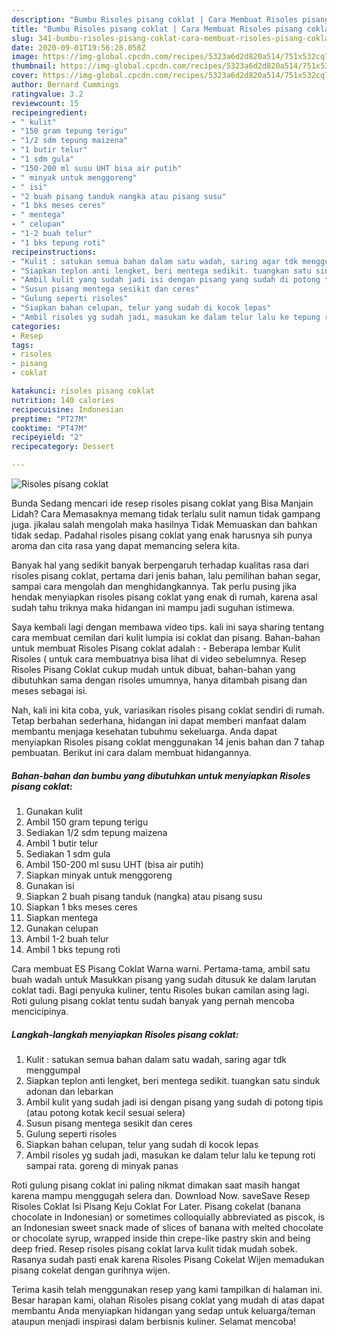 ```yaml
---
description: "Bumbu Risoles pisang coklat | Cara Membuat Risoles pisang coklat Yang Enak Banget"
title: "Bumbu Risoles pisang coklat | Cara Membuat Risoles pisang coklat Yang Enak Banget"
slug: 341-bumbu-risoles-pisang-coklat-cara-membuat-risoles-pisang-coklat-yang-enak-banget
date: 2020-09-01T19:56:28.058Z
image: https://img-global.cpcdn.com/recipes/5323a6d2d820a514/751x532cq70/risoles-pisang-coklat-foto-resep-utama.jpg
thumbnail: https://img-global.cpcdn.com/recipes/5323a6d2d820a514/751x532cq70/risoles-pisang-coklat-foto-resep-utama.jpg
cover: https://img-global.cpcdn.com/recipes/5323a6d2d820a514/751x532cq70/risoles-pisang-coklat-foto-resep-utama.jpg
author: Bernard Cummings
ratingvalue: 3.2
reviewcount: 15
recipeingredient:
- " kulit"
- "150 gram tepung terigu"
- "1/2 sdm tepung maizena"
- "1 butir telur"
- "1 sdm gula"
- "150-200 ml susu UHT bisa air putih"
- " minyak untuk menggoreng"
- " isi"
- "2 buah pisang tanduk nangka atau pisang susu"
- "1 bks meses ceres"
- " mentega"
- " celupan"
- "1-2 buah telur"
- "1 bks tepung roti"
recipeinstructions:
- "Kulit : satukan semua bahan dalam satu wadah, saring agar tdk menggumpal"
- "Siapkan teplon anti lengket, beri mentega sedikit. tuangkan satu sinduk adonan dan lebarkan"
- "Ambil kulit yang sudah jadi isi dengan pisang yang sudah di potong tipis (atau potong kotak kecil sesuai selera)"
- "Susun pisang mentega sesikit dan ceres"
- "Gulung seperti risoles"
- "Siapkan bahan celupan, telur yang sudah di kocok lepas"
- "Ambil risoles yg sudah jadi, masukan ke dalam telur lalu ke tepung roti sampai rata. goreng di minyak panas"
categories:
- Resep
tags:
- risoles
- pisang
- coklat

katakunci: risoles pisang coklat 
nutrition: 140 calories
recipecuisine: Indonesian
preptime: "PT27M"
cooktime: "PT47M"
recipeyield: "2"
recipecategory: Dessert

---
```



![Risoles pisang coklat](https://img-global.cpcdn.com/recipes/5323a6d2d820a514/751x532cq70/risoles-pisang-coklat-foto-resep-utama.jpg)

Bunda Sedang mencari ide resep risoles pisang coklat yang Bisa Manjain Lidah? Cara Memasaknya memang tidak terlalu sulit namun tidak gampang juga. jikalau salah mengolah maka hasilnya Tidak Memuaskan dan bahkan tidak sedap. Padahal risoles pisang coklat yang enak harusnya sih punya aroma dan cita rasa yang dapat memancing selera kita.

Banyak hal yang sedikit banyak berpengaruh terhadap kualitas rasa dari risoles pisang coklat, pertama dari jenis bahan, lalu pemilihan bahan segar, sampai cara mengolah dan menghidangkannya. Tak perlu pusing jika hendak menyiapkan risoles pisang coklat yang enak di rumah, karena asal sudah tahu triknya maka hidangan ini mampu jadi suguhan istimewa.

Saya kembali lagi dengan membawa video tips. kali ini saya sharing tentang cara membuat cemilan dari kulit lumpia isi coklat dan pisang. Bahan-bahan untuk membuat Risoles Pisang coklat adalah : - Beberapa lembar Kulit Risoles ( untuk cara membuatnya bisa lihat di video sebelumnya. Resep Risoles Pisang Coklat cukup mudah untuk dibuat, bahan-bahan yang dibutuhkan sama dengan risoles umumnya, hanya ditambah pisang dan meses sebagai isi.


Nah, kali ini kita coba, yuk, variasikan risoles pisang coklat sendiri di rumah. Tetap berbahan sederhana, hidangan ini dapat memberi manfaat dalam membantu menjaga kesehatan tubuhmu sekeluarga. Anda dapat menyiapkan Risoles pisang coklat menggunakan 14 jenis bahan dan 7 tahap pembuatan. Berikut ini cara dalam membuat hidangannya.

<!--inarticleads1-->

##### Bahan-bahan dan bumbu yang dibutuhkan untuk menyiapkan Risoles pisang coklat:

1. Gunakan  kulit
1. Ambil 150 gram tepung terigu
1. Sediakan 1/2 sdm tepung maizena
1. Ambil 1 butir telur
1. Sediakan 1 sdm gula
1. Ambil 150-200 ml susu UHT (bisa air putih)
1. Siapkan  minyak untuk menggoreng
1. Gunakan  isi
1. Siapkan 2 buah pisang tanduk (nangka) atau pisang susu
1. Siapkan 1 bks meses ceres
1. Siapkan  mentega
1. Gunakan  celupan
1. Ambil 1-2 buah telur
1. Ambil 1 bks tepung roti


Cara membuat ES Pisang Coklat Warna warni. Pertama-tama, ambil satu buah wadah untuk Masukkan pisang yang sudah ditusuk ke dalam larutan coklat tadi. Bagi penyuka kuliner, tentu Risoles bukan camilan asing lagi. Roti gulung pisang coklat tentu sudah banyak yang pernah mencoba mencicipinya. 

<!--inarticleads2-->

##### Langkah-langkah menyiapkan Risoles pisang coklat:

1. Kulit : satukan semua bahan dalam satu wadah, saring agar tdk menggumpal
1. Siapkan teplon anti lengket, beri mentega sedikit. tuangkan satu sinduk adonan dan lebarkan
1. Ambil kulit yang sudah jadi isi dengan pisang yang sudah di potong tipis (atau potong kotak kecil sesuai selera)
1. Susun pisang mentega sesikit dan ceres
1. Gulung seperti risoles
1. Siapkan bahan celupan, telur yang sudah di kocok lepas
1. Ambil risoles yg sudah jadi, masukan ke dalam telur lalu ke tepung roti sampai rata. goreng di minyak panas


Roti gulung pisang coklat ini paling nikmat dimakan saat masih hangat karena mampu menggugah selera dan. Download Now. saveSave Resep Risoles Coklat Isi Pisang Keju Coklat For Later. Pisang cokelat (banana chocolate in Indonesian) or sometimes colloquially abbreviated as piscok, is an Indonesian sweet snack made of slices of banana with melted chocolate or chocolate syrup, wrapped inside thin crepe-like pastry skin and being deep fried. Resep risoles pisang coklat larva kulit tidak mudah sobek. Rasanya sudah pasti enak karena Risoles Pisang Cokelat Wijen memadukan pisang cokelat dengan gurihnya wijen. 

Terima kasih telah menggunakan resep yang kami tampilkan di halaman ini. Besar harapan kami, olahan Risoles pisang coklat yang mudah di atas dapat membantu Anda menyiapkan hidangan yang sedap untuk keluarga/teman ataupun menjadi inspirasi dalam berbisnis kuliner. Selamat mencoba!
